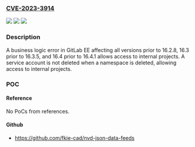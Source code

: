 ### [CVE-2023-3914](https://cve.mitre.org/cgi-bin/cvename.cgi?name=CVE-2023-3914)
![](https://img.shields.io/static/v1?label=Product&message=GitLab&color=blue)
![](https://img.shields.io/static/v1?label=Version&message=0%3C%2016.2.8%20&color=brighgreen)
![](https://img.shields.io/static/v1?label=Vulnerability&message=CWE-840%3A%20Business%20Logic%20Errors&color=brighgreen)

### Description

A business logic error in GitLab EE affecting all versions prior to 16.2.8, 16.3 prior to 16.3.5, and 16.4 prior to 16.4.1 allows access to internal projects. A service account is not deleted when a namespace is deleted, allowing access to internal projects.

### POC

#### Reference
No PoCs from references.

#### Github
- https://github.com/fkie-cad/nvd-json-data-feeds

